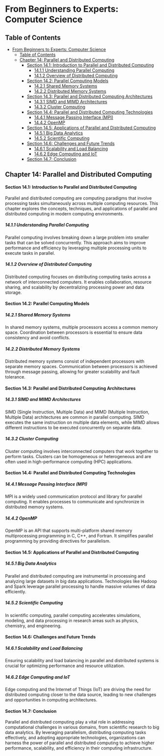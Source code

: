 # From Beginners to Experts: Computer Science

## Table of Contents

- [From Beginners to Experts: Computer Science](#from-beginners-to-experts-computer-science)
  - [Table of Contents](#table-of-contents)
  - [Chapter 14: Parallel and Distributed Computing](#chapter-14-parallel-and-distributed-computing)
      - [Section 14.1: Introduction to Parallel and Distributed Computing](#section-141-introduction-to-parallel-and-distributed-computing)
        - [14.1.1 Understanding Parallel Computing](#1411-understanding-parallel-computing)
        - [14.1.2 Overview of Distributed Computing](#1412-overview-of-distributed-computing)
      - [Section 14.2: Parallel Computing Models](#section-142-parallel-computing-models)
        - [14.2.1 Shared Memory Systems](#1421-shared-memory-systems)
        - [14.2.2 Distributed Memory Systems](#1422-distributed-memory-systems)
      - [Section 14.3: Parallel and Distributed Computing Architectures](#section-143-parallel-and-distributed-computing-architectures)
        - [14.3.1 SIMD and MIMD Architectures](#1431-simd-and-mimd-architectures)
        - [14.3.2 Cluster Computing](#1432-cluster-computing)
      - [Section 14.4: Parallel and Distributed Computing Technologies](#section-144-parallel-and-distributed-computing-technologies)
        - [14.4.1 Message Passing Interface (MPI)](#1441-message-passing-interface-mpi)
        - [14.4.2 OpenMP](#1442-openmp)
      - [Section 14.5: Applications of Parallel and Distributed Computing](#section-145-applications-of-parallel-and-distributed-computing)
        - [14.5.1 Big Data Analytics](#1451-big-data-analytics)
        - [14.5.2 Scientific Computing](#1452-scientific-computing)
      - [Section 14.6: Challenges and Future Trends](#section-146-challenges-and-future-trends)
        - [14.6.1 Scalability and Load Balancing](#1461-scalability-and-load-balancing)
        - [14.6.2 Edge Computing and IoT](#1462-edge-computing-and-iot)
      - [Section 14.7: Conclusion](#section-147-conclusion)

## Chapter 14: Parallel and Distributed Computing

#### Section 14.1: Introduction to Parallel and Distributed Computing

Parallel and distributed computing are computing paradigms that involve processing tasks simultaneously across multiple computing resources. This chapter explores the concepts, techniques, and applications of parallel and distributed computing in modern computing environments.

##### 14.1.1 Understanding Parallel Computing

Parallel computing involves breaking down a large problem into smaller tasks that can be solved concurrently. This approach aims to improve performance and efficiency by leveraging multiple processing units to execute tasks in parallel.

##### 14.1.2 Overview of Distributed Computing

Distributed computing focuses on distributing computing tasks across a network of interconnected computers. It enables collaboration, resource sharing, and scalability by decentralizing processing power and data storage.

#### Section 14.2: Parallel Computing Models

##### 14.2.1 Shared Memory Systems

In shared memory systems, multiple processors access a common memory space. Coordination between processors is essential to ensure data consistency and avoid conflicts.

##### 14.2.2 Distributed Memory Systems

Distributed memory systems consist of independent processors with separate memory spaces. Communication between processors is achieved through message passing, allowing for greater scalability and fault tolerance.

#### Section 14.3: Parallel and Distributed Computing Architectures

##### 14.3.1 SIMD and MIMD Architectures

SIMD (Single Instruction, Multiple Data) and MIMD (Multiple Instruction, Multiple Data) architectures are common in parallel computing. SIMD executes the same instruction on multiple data elements, while MIMD allows different instructions to be executed concurrently on separate data.

##### 14.3.2 Cluster Computing

Cluster computing involves interconnected computers that work together to perform tasks. Clusters can be homogeneous or heterogeneous and are often used in high-performance computing (HPC) applications.

#### Section 14.4: Parallel and Distributed Computing Technologies

##### 14.4.1 Message Passing Interface (MPI)

MPI is a widely used communication protocol and library for parallel computing. It enables processes to communicate and synchronize in distributed memory systems.

##### 14.4.2 OpenMP

OpenMP is an API that supports multi-platform shared memory multiprocessing programming in C, C++, and Fortran. It simplifies parallel programming by providing directives for parallelism.

#### Section 14.5: Applications of Parallel and Distributed Computing

##### 14.5.1 Big Data Analytics

Parallel and distributed computing are instrumental in processing and analyzing large datasets in big data applications. Technologies like Hadoop and Spark leverage parallel processing to handle massive volumes of data efficiently.

##### 14.5.2 Scientific Computing

In scientific computing, parallel computing accelerates simulations, modeling, and data processing in research areas such as physics, chemistry, and engineering.

#### Section 14.6: Challenges and Future Trends

##### 14.6.1 Scalability and Load Balancing

Ensuring scalability and load balancing in parallel and distributed systems is crucial for optimizing performance and resource utilization.

##### 14.6.2 Edge Computing and IoT

Edge computing and the Internet of Things (IoT) are driving the need for distributed computing closer to the data source, leading to new challenges and opportunities in computing architectures.

#### Section 14.7: Conclusion

Parallel and distributed computing play a vital role in addressing computational challenges in various domains, from scientific research to big data analytics. By leveraging parallelism, distributing computing tasks effectively, and adopting appropriate technologies, organizations can harness the power of parallel and distributed computing to achieve higher performance, scalability, and efficiency in their computing infrastructure.